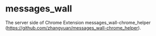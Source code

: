 messages\_wall
====================

The server side of Chrome Extension messages_wall-chrome\_helper (<https://github.com/zhangyuan/messages_wall-chrome_helper>).